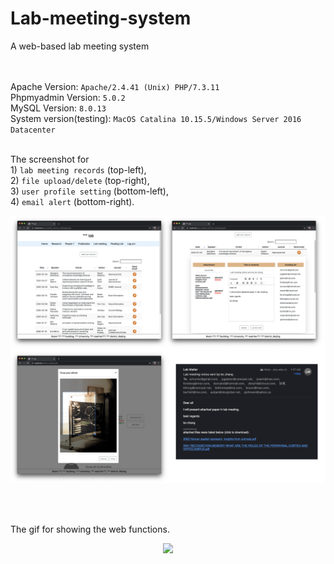 # Lab-meeting-system
A web-based lab meeting system<br /><br /><br />

Apache Version:	`Apache/2.4.41 (Unix) PHP/7.3.11`<br />
Phpmyadmin Version: `5.0.2`<br />
MySQL Version: `8.0.13`<br />
System version(testing): `MacOS Catalina 10.15.5/Windows Server 2016 Datacenter`<br /><br />



The screenshot for <br />1) `lab meeting records` (top-left), <br />2) `file upload/delete` (top-right), <br />3) `user profile setting` (bottom-left), <br />4) `email alert` (bottom-right).<br />
<p align="center"> 
<img src="https://github.com/ZHANGneuro/Lab-meeting-system/blob/master/lab%20meeting%20system%20screenshot.png">
</p>
<br /><br />


The gif for showing the web functions.<br />
<p align="center"> 
<img src="https://github.com/ZHANGneuro/Lab-meeting-system/blob/master/lab_web_gif.gif">
</p>


